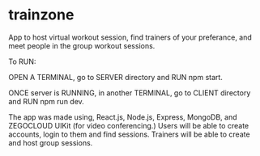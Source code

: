 # trainzone
App to host virtual workout session, find trainers of your preferance, and meet people in the group workout sessions. 

To RUN:

OPEN A TERMINAL, go to SERVER directory and RUN npm start.

ONCE server is RUNNING, in another TERMINAL, go to CLIENT directory and RUN npm run dev.


The app was made using, React.js, Node.js, Express, MongoDB, and ZEGOCLOUD UIKit (for video conferencing.) 
Users will be able to create accounts, login to them and find sessions.
Trainers will be able to create and host group sessions. 





